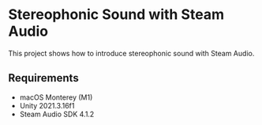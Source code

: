 # Stereophonic Sound with Steam Audio
This project shows how to introduce stereophonic sound with Steam Audio.
## Requirements
- macOS Monterey (M1)
- Unity 2021.3.16f1
- Steam Audio SDK 4.1.2
